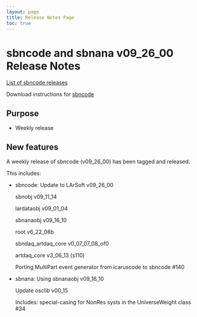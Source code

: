 ```yaml
---
layout: page
title: Release Notes Page
toc: true
---
```


sbncode and sbnana v09_26_00 Release Notes
=======================================================================================

[List of sbncode releases](https://github.com/SBNSoftware/SBNSoftware.github.io/tree/master/AnalysisInfrastructure/Releases)

Download instructions for [sbncode]()

Purpose
---------------------------------------------------

* Weekly release

New features
---------------------------------------------------
A weekly release of sbncode (v09_26_00) has been tagged and released. 

This includes:
* sbncode:
  Update to LArSoft v09_26_00  

  sbnobj v09_11_14

  lardataobj v09_01_04 

  sbnanaobj v09_16_10

  root v6_22_08b

  sbndaq_artdaq_core  v0_07_07_08_of0
  
  artdaq_core         v3_06_13    (s110)

  Porting MultiPart event generator from icaruscode to sbncode #140 

* sbnana:
  Using sbnanaobj   v09_16_10

  Update osclib        v00_15

  Includes:
special-casing for NonRes systs in the UniverseWeight class #34
